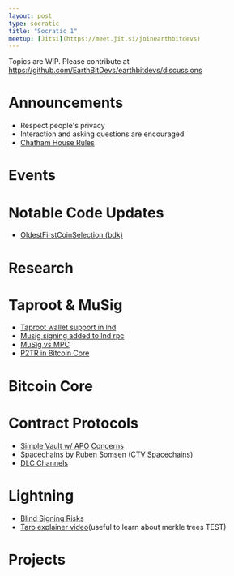 ```yaml
---
layout: post
type: socratic
title: "Socratic 1"
meetup: [Jitsi](https://meet.jit.si/joinearthbitdevs)
---
```


Topics are WIP. Please contribute at https://github.com/EarthBitDevs/earthbitdevs/discussions

# Announcements

- Respect people's privacy
- Interaction and asking questions are encouraged
- [Chatham House Rules](https://www.chathamhouse.org/about-us/chatham-house-rule)

# Events

# Notable Code Updates
- [OldestFirstCoinSelection (bdk)](https://github.com/bitcoindevkit/bdk/pull/557)

# Research

# Taproot & MuSig
- [Taproot wallet support in lnd](https://github.com/lightningnetwork/lnd/pull/6263)
- [Musig signing added to lnd rpc](https://github.com/lightningnetwork/lnd/pull/6361)
- [MuSig vs MPC](https://twitter.com/real_or_random/status/1527216333821198336?t=XF9SLYtX-IueZklqlFp4AQ&s=19)
- [P2TR in Bitcoin Core](https://twitter.com/josibake/status/1518607258665553921)

# Bitcoin Core

# Contract Protocols
- [Simple Vault w/ APO](https://github.com/darosior/simple-anyprevout-vault) [Concerns](https://lists.linuxfoundation.org/pipermail/bitcoin-dev/2022-May/020430.html)
- [Spacechains by Ruben Somsen](https://twitter.com/SomsenRuben/status/1519009818425671684?s=20&t=lyPz7ZUV9PBeoaLmFfYEPg) ([CTV Spacechains](https://github.com/fiatjaf/simple-ctv-spacechain))
- [DLC Channels](https://github.com/discreetlogcontracts/dlcspecs/pull/196)

# Lightning
- [Blind Signing Risks](https://lists.linuxfoundation.org/pipermail/lightning-dev/2022-May/003579.html)
- [Taro explainer video](https://www.youtube.com/watch?v=-yiTtO_p3Cw)(useful to learn about merkle trees TEST)

# Projects
